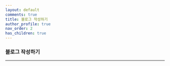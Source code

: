 ```yaml
---
layout: default
comments: true
title: 블로그 작성하기
author_profile: true
nav_order: 2
has_children: true
---
```


### 블로그 작성하기
***  
<br/>
